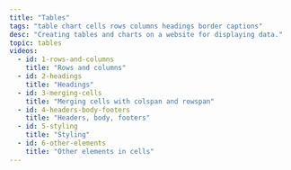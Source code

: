 ```yaml
---
title: "Tables"
tags: "table chart cells rows columns headings border captions"
desc: "Creating tables and charts on a website for displaying data."
topic: tables
videos:
  - id: 1-rows-and-columns
    title: "Rows and columns"
  - id: 2-headings
    title: "Headings"
  - id: 3-merging-cells
    title: "Merging cells with colspan and rowspan"
  - id: 4-headers-body-footers
    title: "Headers, body, footers"
  - id: 5-styling
    title: "Styling"
  - id: 6-other-elements
    title: "Other elements in cells"
---
```

